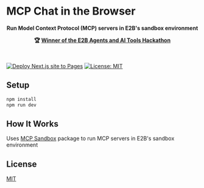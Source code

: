 # MCP Chat in the Browser

<p align='center'><b>Run Model Context Protocol (MCP) servers in E2B's sandbox environment</b></p>

<p align='center'><b>🏆 <a href="https://www.linkedin.com/feed/update/urn:li:activity:7310193814466408448">Winner of the E2B Agents and AI Tools Hackathon</a></b></p>

<br/>

[![Deploy Next.js site to Pages](https://github.com/netglade/mcp-chat/actions/workflows/deploy.yml/badge.svg)](https://github.com/netglade/mcp-chat/actions/workflows/deploy.yml)
[![License: MIT](https://img.shields.io/badge/License-MIT-blue.svg)](https://opensource.org/licenses/MIT)

## Setup

```bash
npm install
npm run dev
```

## How It Works

Uses [MCP Sandbox](https://github.com/netglade/mcp-sandbox) package to run MCP servers in E2B's sandbox environment

## License

[MIT](LICENSE)
